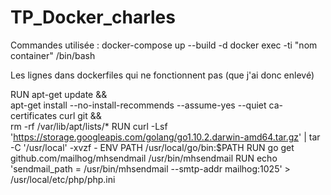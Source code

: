 # TP_Docker_charles

Commandes utilisée : 	docker-compose up --build -d
						docker exec -ti "nom container" /bin/bash


Les lignes dans dockerfiles qui ne fonctionnent pas (que j'ai donc enlevé)


RUN apt-get update &&\
	apt-get install --no-install-recommends --assume-yes --quiet ca-certificates curl git &&\
	rm -rf /var/lib/apt/lists/*
RUN curl -Lsf 'https://storage.googleapis.com/golang/go1.10.2.darwin-amd64.tar.gz' | tar -C '/usr/local' -xvzf -
ENV PATH /usr/local/go/bin:$PATH
RUN go get github.com/mailhog/mhsendmail /usr/bin/mhsendmail
RUN echo 'sendmail_path = /usr/bin/mhsendmail --smtp-addr mailhog:1025' > /usr/local/etc/php/php.ini 